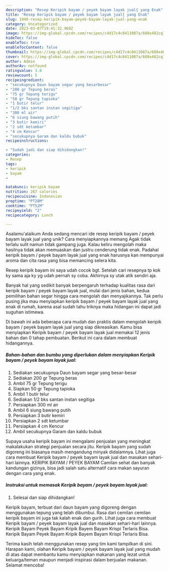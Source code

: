 ```yaml
---
description: "Resep Keripik bayam / peyek bayam layak jual{ yang Enak"
title: "Resep Keripik bayam / peyek bayam layak jual{ yang Enak"
slug: 1940-resep-keripik-bayam-peyek-bayam-layak-jual-yang-enak
category: Uncategorized
date: 2023-03-07T19:41:32.969Z
image: https://img-global.cpcdn.com/recipes/c4d17c4c0411087a/680x482cq70/keripik-bayam-peyek-bayam-layak-jual-foto-resep-utama.jpg
hideToc: false
enableToc: true
enableTocContent: false
thumbnail: https://img-global.cpcdn.com/recipes/c4d17c4c0411087a/680x482cq70/keripik-bayam-peyek-bayam-layak-jual-foto-resep-utama.jpg
cover: https://img-global.cpcdn.com/recipes/c4d17c4c0411087a/680x482cq70/keripik-bayam-peyek-bayam-layak-jual-foto-resep-utama.jpg
author: Admin
authorAv: notfound
ratingvalue: 3.8
reviewcount: 5
recipeingredient:
- "secukupnya Daun bayam segar yang besarbesar"
- "200 gr Tepung beras"
- "75 gr Tepung terigu"
- "50 gr Tepung tapioka"
- "1 butir telur"
- "1/2 bks santan instan segitiga"
- "300 ml air"
- "6 siung bawang putih"
- "3 butir kemiri"
- "2 sdt ketumbar"
- "4 cm Kencur"
- "secukupnya Garam dan kaldu bubuk"
recipeinstructions:

- "Sudah jadi dan siap dihidangkan!"
categories:
- Resep
tags:
- keripik
- bayam
- 

katakunci: keripik bayam  
nutrition: 267 calories
recipecuisine: Indonesian
preptime: "PT28M"
cooktime: "PT52M"
recipeyield: "2"
recipecategory: Lunch

---
```



Asalamu'alaikum Anda sedang mencari ide resep keripik bayam / peyek bayam layak jual yang unik? Cara menyiapkannya memang Agak tidak terlalu sulit namun tidak gampang juga. Kalau keliru mengolah maka hasilnya tidak akan memuaskan dan justru cenderung tidak enak. Padahal keripik bayam / peyek bayam layak jual yang enak harusnya kan mempunyai aroma dan cita rasa yang bisa memancing selera kita.


Resep keripik bayam ini saya udah cocok bgt. Setelah cari resepnya tp kok ky sama aja ky yg udah pernah sy coba. Akhirnya sy utak atik sendiri aja.

Banyak hal yang sedikit banyak berpengaruh terhadap kualitas rasa dari keripik bayam / peyek bayam layak jual, mulai dari jenis bahan, kedua pemilihan bahan segar hingga cara mengolah dan menyajikannya. Tak perlu pusing jika mau menyiapkan keripik bayam / peyek bayam layak jual yang enak di rumah, karena asal sudah tahu triknya maka hidangan ini dapat jadi suguhan istimewa.


Di bawah ini ada beberapa cara mudah dan praktis dalam mengolah keripik bayam / peyek bayam layak jual yang siap dikreasikan. Kamu bisa menyiapkan Keripik bayam / peyek bayam layak jual memakai 12 jenis bahan dan 0 tahap pembuatan. Berikut ini cara dalam membuat hidangannya.

<!--inarticleads1-->

##### Bahan-bahan dan bumbu yang diperlukan dalam menyiapkan Keripik bayam / peyek bayam layak jual:

1. Sediakan secukupnya Daun bayam segar yang besar-besar
1. Sediakan 200 gr Tepung beras
1. Ambil 75 gr Tepung terigu
1. Siapkan 50 gr Tepung tapioka
1. Ambil 1 butir telur
1. Sediakan 1/2 bks santan instan segitiga
1. Persiapkan 300 ml air
1. Ambil 6 siung bawang putih
1. Persiapkan 3 butir kemiri
1. Persiapkan 2 sdt ketumbar
1. Persiapkan 4 cm Kencur
1. Ambil secukupnya Garam dan kaldu bubuk


Supaya usaha keripik bayam ini mengalami penjualan yang meningkat makalakukan strategi penjualan secara jitu. Keripik bayam yang sudah digoreng ini biasanya masih mengandung minyak didalamnya. Lihat juga cara membuat Keripik bayam / peyek bayam layak jual dan masakan sehari-hari lainnya. KERIPIK BAYAM / PEYEK BAYAM Camilan sehat dan banyak kandungan gizinya, bisa jadi salah satu alternatif cara makan sayuran dengan cara yang enak. 

<!--inarticleads2-->

##### Instruksi untuk memasak Keripik bayam / peyek bayam layak jual:


1. Selesai dan siap dihidangkan!

Keripik bayam, terbuat dari daun bayam yang digoreng dengan menggunakan tepung yang telah dibumbui. Rasa dari cemilan cemilan keripik bayam ini juga tak kalah enak dan gurih. Lihat juga cara membuat Keripik bayam / peyek bayam layak jual dan masakan sehari-hari lainnya. Keripik Bayam Peyek Bayam Kripik Bayem Bayam Krispi Terlaris Bisa. Keripik Bayam Peyek Bayam Kripik Bayem Bayam Krispi Terlaris Bisa. 

Terima kasih telah menggunakan resep yang tim kami tampilkan di sini. Harapan kami, olahan Keripik bayam / peyek bayam layak jual yang mudah di atas dapat membantu kamu menyiapkan makanan yang lezat untuk keluarga/teman maupun menjadi inspirasi dalam berjualan makanan. Selamat mencoba!
